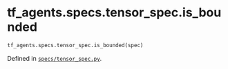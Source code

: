 <div itemscope itemtype="http://developers.google.com/ReferenceObject">
<meta itemprop="name" content="tf_agents.specs.tensor_spec.is_bounded" />
<meta itemprop="path" content="Stable" />
</div>

# tf_agents.specs.tensor_spec.is_bounded



``` python
tf_agents.specs.tensor_spec.is_bounded(spec)
```



Defined in [`specs/tensor_spec.py`](https://github.com/tensorflow/agents/tree/master/tf_agents/specs/tensor_spec.py).

<!-- Placeholder for "Used in" -->
